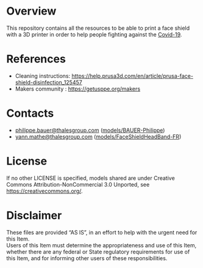 # Overview
This repository contains all the resources to be able to print a face shield with a 3D printer in order to help people fighting against the [Covid-19](https://www.gouvernement.fr/info-coronavirus).

# References

* Cleaning instructions: https://help.prusa3d.com/en/article/prusa-face-shield-disinfection_125457
* Makers community : https://getusppe.org/makers

# Contacts
* philippe.bauer@thalesgroup.com ([models/BAUER-Philippe](models/BAUER-Philippe))
* yann.mathe@thalesgroup.com ([models/FaceShieldHeadBand-FR](models/FaceShieldHeadBand-FR))

# License
If no other LICENSE is specified, models shared are under Creative Commons Attribution-NonCommercial 3.0 Unported, see https://creativecommons.org/.

# Disclaimer
These files are provided “AS IS”, in an effort to help with the urgent need for this Item.  
Users of this Item must determine the appropriateness and use of this Item, whether there are any federal or State regulatory requirements for use of this Item, and for informing other users of these responsibilities.
